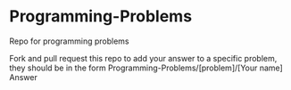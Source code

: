 # Programming-Problems
Repo for programming problems

Fork and pull request this repo to add your answer to a specific problem, they should be in the form 
Programming-Problems/[problem]/[Your name] Answer

